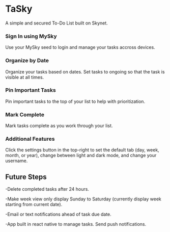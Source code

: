 # TaSky

A simple and secured To-Do List built on Skynet.

### Sign In using MySky

Use your MySky seed to login and manage your tasks accross devices.

### Organize by Date

Organize your tasks based on dates. Set tasks to ongoing so that the task is visible at all times. 

### Pin Important Tasks

Pin important tasks to the top of your list to help with prioritization.

### Mark Complete

Mark tasks complete as you work through your list.

### Additional Features

Click the settings button in the top-right to set the default tab (day, week, month, or year), change between light and dark mode, and change your username.

## Future Steps

-Delete completed tasks after 24 hours.

-Make week view only display Sunday to Saturday (currently display week starting from current date).

-Email or text notifications ahead of task due date.

-App built in react native to manage tasks. Send push notifications.
